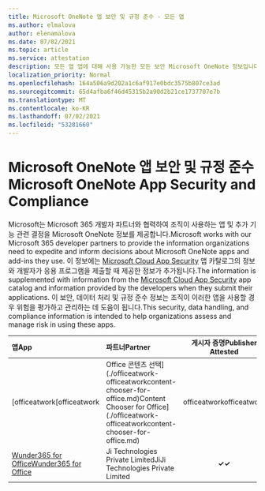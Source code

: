 ```yaml
---
title: Microsoft OneNote 앱 보안 및 규정 준수 - 모든 앱
ms.author: elmalova
author: elenamalova
ms.date: 07/02/2021
ms.topic: article
ms.service: attestation
description: 모든 앱 앱에 대해 사용 가능한 모든 보안 Microsoft OneNote 정보입니다.
localization_priority: Normal
ms.openlocfilehash: 164a506a9d202a1c6af917e0bdc3575b807ce3ad
ms.sourcegitcommit: 65d4afba6f46d45315b2a90d2b21ce1737707e7b
ms.translationtype: MT
ms.contentlocale: ko-KR
ms.lasthandoff: 07/02/2021
ms.locfileid: "53281660"
---
```

# <a name="microsoft-onenote-app-security-and-compliance"></a><span data-ttu-id="818fb-103">Microsoft OneNote 앱 보안 및 규정 준수</span><span class="sxs-lookup"><span data-stu-id="818fb-103">Microsoft OneNote App Security and Compliance</span></span>

<span data-ttu-id="818fb-104">Microsoft는 Microsoft 365 개발자 파트너와 협력하여 조직이 사용하는 앱 및 추가 기능 관련 결정을 Microsoft OneNote 정보를 제공합니다.</span><span class="sxs-lookup"><span data-stu-id="818fb-104">Microsoft works with our Microsoft 365 developer partners to provide the information organizations need to expedite and inform decisions about Microsoft OneNote apps and add-ins they use.</span></span> <span data-ttu-id="818fb-105">이 정보에는 [Microsoft Cloud App Security](https://www.microsoft.com/en-us/enterprise-mobility-security/cloud-app-security) 앱 카탈로그의 정보와 개발자가 응용 프로그램을 제출할 때 제공한 정보가 추가됩니다.</span><span class="sxs-lookup"><span data-stu-id="818fb-105">The information is supplemented with information from the [Microsoft Cloud App Security](https://www.microsoft.com/en-us/enterprise-mobility-security/cloud-app-security) app catalog and information provided by the developers when they submit their applications.</span></span> <span data-ttu-id="818fb-106">이 보안, 데이터 처리 및 규정 준수 정보는 조직이 이러한 앱을 사용할 경우 위험을 평가하고 관리하는 데 도움이 됩니다.</span><span class="sxs-lookup"><span data-stu-id="818fb-106">This security, data handling, and compliance information is intended to help organizations assess and manage risk in using these apps.</span></span>

| <span data-ttu-id="818fb-107">**앱**</span><span class="sxs-lookup"><span data-stu-id="818fb-107">**App**</span></span> | <span data-ttu-id="818fb-108">**파트너**</span><span class="sxs-lookup"><span data-stu-id="818fb-108">**Partner**</span></span> | <span data-ttu-id="818fb-109">**게시자 증명**</span><span class="sxs-lookup"><span data-stu-id="818fb-109">**Publisher Attested**</span></span> | <span data-ttu-id="818fb-110">**인증**</span><span class="sxs-lookup"><span data-stu-id="818fb-110">**Certified**</span></span> |
|:--------|:------------|:----------------------:|:-------------:|
| <span data-ttu-id="818fb-111">[officeatwork</span><span class="sxs-lookup"><span data-stu-id="818fb-111">[officeatwork</span></span> | <span data-ttu-id="818fb-112">Office 콘텐츠 선택](./officeatwork-officeatworkcontent-chooser-for-office.md)</span><span class="sxs-lookup"><span data-stu-id="818fb-112">Content Chooser for Office](./officeatwork-officeatworkcontent-chooser-for-office.md)</span></span> | <span data-ttu-id="818fb-113">officeatwork</span><span class="sxs-lookup"><span data-stu-id="818fb-113">officeatwork</span></span> | <span data-ttu-id="818fb-114">**✓**</span><span class="sxs-lookup"><span data-stu-id="818fb-114">**✓**</span></span> | <img alt="Certified application badge" src="../media/certified-badge.png" height="25" width="25" /> |
| [<span data-ttu-id="818fb-115">Wunder365 for Office</span><span class="sxs-lookup"><span data-stu-id="818fb-115">Wunder365 for Office</span></span>](./jiji-technologies-private-limited-wunder365-for-office.md) | <span data-ttu-id="818fb-116">Ji Technologies Private Limited</span><span class="sxs-lookup"><span data-stu-id="818fb-116">JiJi Technologies Private Limited</span></span> | <span data-ttu-id="818fb-117">**✓**</span><span class="sxs-lookup"><span data-stu-id="818fb-117">**✓**</span></span> |  |
